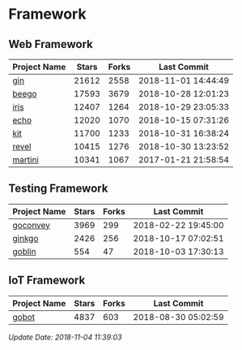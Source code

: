 # Framework

## Web Framework

| Project Name | Stars | Forks | Last Commit |
| ------------ | ----- | ----- | ----------- |
| [gin](https://github.com/gin-gonic/gin) | 21612 | 2558 | 2018-11-01 14:44:49 |
| [beego](https://github.com/astaxie/beego) | 17593 | 3679 | 2018-10-28 12:01:23 |
| [iris](https://github.com/kataras/iris) | 12407 | 1264 | 2018-10-29 23:05:33 |
| [echo](https://github.com/labstack/echo) | 12020 | 1070 | 2018-10-15 07:31:26 |
| [kit](https://github.com/go-kit/kit) | 11700 | 1233 | 2018-10-31 16:38:24 |
| [revel](https://github.com/revel/revel) | 10415 | 1276 | 2018-10-30 13:23:52 |
| [martini](https://github.com/go-martini/martini) | 10341 | 1067 | 2017-01-21 21:58:54 |

## Testing Framework

| Project Name | Stars | Forks | Last Commit |
| ------------ | ----- | ----- | ----------- |
| [goconvey](https://github.com/smartystreets/goconvey) | 3969 | 299 | 2018-02-22 19:45:00 |
| [ginkgo](https://github.com/onsi/ginkgo) | 2426 | 256 | 2018-10-17 07:02:51 |
| [goblin](https://github.com/franela/goblin) | 554 | 47 | 2018-10-03 17:30:13 |

## IoT Framework

| Project Name | Stars | Forks | Last Commit |
| ------------ | ----- | ----- | ----------- |
| [gobot](https://github.com/hybridgroup/gobot) | 4837 | 603 | 2018-08-30 05:02:59 |

*Update Date: 2018-11-04 11:39:03*